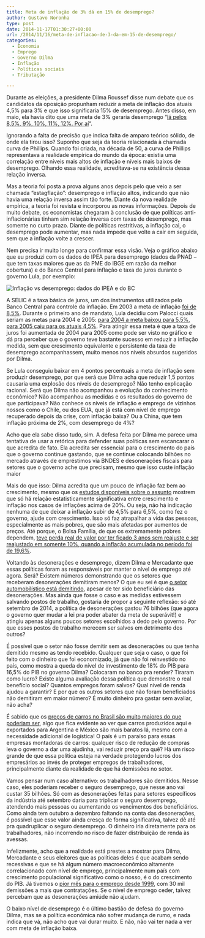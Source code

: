 ```yaml
---
title: Meta de inflação de 3% dá em 15% de desemprego?
author: Gustavo Noronha
type: post
date: 2014-11-17T01:30:27+00:00
url: /2014/11/16/meta-de-inflacao-de-3-da-em-15-de-desemprego/
categories:
  - Economia
  - Emprego
  - Governo Dilma
  - Inflação
  - Políticas sociais
  - Tributação

---
```

Durante as eleições, a presidente Dilma Roussef disse num debate que os candidatos da oposição propunham reduzir a meta de inflação dos atuais 4,5% para 3% e que isso significaria 15% de desemprego. Antes disso, em maio, ela havia dito que uma meta de 3% geraria desemprego &#8220;[lá pelos 8,5%, 9%, 10%, 11%, 12%. Por aí][1]&#8220;.

Ignorando a falta de precisão que indica falta de amparo teórico sólido, de onde ela tirou isso? Suponho que seja da teoria relacionada à chamada curva de Phillips. Quando foi criada, na década de 50, a curva de Phillips representava a realidade empírica do mundo da época: existia uma correlação entre níveis mais altos de inflação e níveis mais baixos de desemprego. Olhando essa realidade, acreditava-se na existência dessa relação inversa.

Mas a teoria foi posta a prova alguns anos depois pelo que veio a ser chamada &#8220;estagflação&#8221;: desemprego e inflação altos, indicando que não havia uma relação inversa assim tão forte. Diante da nova realidade empírica, a teoria foi revista e incorporou as novas informações. Depois de muito debate, os economistas chegaram à conclusão de que políticas anti-inflacionárias tinham sim relação inversa com taxas de desemprego, mas somente no curto prazo. Diante de políticas restritivas, a inflação cai, o desemprego pode aumentar, mas nada impede que volte a cair em seguida, sem que a inflação volte a crescer.

Nem precisa ir muito longe para confirmar essa visão. Veja o gráfico abaixo que eu produzi com os dados do IPEA para desemprego (dados da PNAD &#8211; que tem taxas maiores que as da PME do IBGE em razão da melhor cobertura) e do Banco Central para inflação e taxa de juros durante o governo Lula, por exemplo:

![Inflação vs desemprego: dados do IPEA e do BC](https://politi.kov.blog.br/wp-content/uploads/2014/11/image.png "Inflação vs desemprego: dados do IPEA e do BC") 

A SELIC é a taxa básica de juros, um dos instrumentos utilizados pelo Banco Central para controle da inflação. Em 2003 a meta de inflação [foi de 8,5%][3]. Durante o primeiro ano de mandato, Lula decidiu com Palocci quais seriam as metas para 2004 e 2005: [para 2004 a meta baixou para 5,5%, para 2005 caiu para os atuais 4,5%][4]. Para atingir essa meta é que a taxa de juros foi aumentada de 2004 para 2005 como pode ser visto no gráfico e dá pra perceber que o governo teve bastante sucesso em reduzir a inflação medida, sem que crescimento equivalente e persistente da taxa de desemprego acompanhassem, muito menos nos níveis absurdos sugeridos por Dilma.

Se Lula conseguiu baixar em 4 pontos percentuais a meta de inflação sem produzir desemprego, por que será que Dilma acha que reduzir 1,5 pontos causaria uma explosão dos níveis de desemprego? Não tenho explicação racional. Será que Dilma não acompanhou a evolução do conhecimento econômico? Não acompanhou as medidas e os resultados do governo de que participava? Não conhece os níveis de inflação e emprego de vizinhos nossos como o Chile, ou dos EUA, que já está com nível de emprego recuperado depois da crise, com inflação baixa? Ou a China, que tem inflação próxima de 2%, com desemprego de 4%?

Acho que ela sabe disso tudo, sim. A defesa feita por Dilma me parece uma tentativa de usar a retórica para defender suas políticas sem escancarar o que acredita de fato. Ela acredita ser essencial para o crescimento do país que o governo continue gastando, que se continue colocando bilhões no mercado através de empréstimos via BNDES e desonerações fiscais para setores que o governo ache que precisam, mesmo que isso custe inflação maior

Mais do que isso: Dilma acredita que um pouco de inflação faz bem ao crescimento, mesmo que os [estudos disponíveis sobre o assunto][5] mostrem que só há relação estatisticamente significativa entre crescimento e inflação nos casos de inflações acima de 20%. Ou seja, não há indicação nenhuma de que deixar a inflação subir de 4,5% para 6,5%, como fez o governo, ajude com crescimento. Isso só faz atrapalhar a vida das pessoas, especialmente as mais pobres, que são mais afetadas por aumentos de preços. Até porque, o Bolsa Família, de que os extremamente pobres dependem, [teve perda real de valor por ter ficado 3 anos sem reajuste e ser reajustado em somente 10%, quando a inflação acumulada no período foi de 19,6%][6].

Voltando às desonerações e desemprego, dizem Dilma e Mercadante que essas políticas foram as responsáveis por manter o nível de emprego até agora. Será? Existem números demonstrando que os setores que receberam desonerações demitiram menos? O que eu sei é que [o setor automobilístico está demitindo][7], apesar de ter sido beneficiário das desonerações. Mas ainda que fosse o caso e as medidas estivessem salvando postos de trabalho, gostaria de propor a seguinte reflexão: só até setembro de 2014, a política de desonerações gastou 76 bilhões (que agora o governo quer mudar a lei pra poder abater da meta de superávit!) e atingiu apenas alguns poucos setores escolhidos a dedo pelo governo. Por que esses postos de trabalho merecem ser salvos em detrimento dos outros?

É possível que o setor não fosse demitir sem as desonerações ou que tenha demitido mesmo as tendo recebido. Qualquer que seja o caso, o que foi feito com o dinheiro que foi economizado, já que não foi reinvestido no país, como mostra a queda do nível de investimento de 18% do PIB para 16,5% do PIB no governo Dilma? Colocaram no banco pra render? Tiraram como lucro? Existe alguma avaliação dessa política que demonstre o real benefício social? Quantos empregos foram salvos? Qual nível de renda ajudou a garantir? E por que os outros setores que não foram beneficiados não demitiram em maior número? É muito dinheiro pra gastar sem avaliar, não acha?

É sabido que os [preços de carros no Brasil são muito maiores do que poderiam ser][8], algo que fica evidente ao ver que carros produzidos aqui e exportados para Argentina e México são mais baratos lá, mesmo com a necessidade adicional de logística! O país é um paraíso para essas empresas montadoras de carros: qualquer risco de redução de compras leva o governo a dar uma ajudinha, vai reduzir preço pra quê? Há um risco grande de que essa política esteja na verdade protegendo lucros dos empresários ao invés de proteger empregos de trabalhadores, principalmente diante da realidade de que há demissões no setor.

Vamos pensar num caso alternativo: os trabalhadores são demitidos. Nesse caso, eles poderiam receber o seguro desemprego, que nesse ano vai custar 35 bilhões. Só com as desonerações feitas para setores específicos da indústria até setembro daria para triplicar o seguro desemprego, atendendo mais pessoas ou aumentando os vencimentos dos beneficiários. Como ainda tem outubro a dezembro faltando na conta das desonerações, é possível que esse valor ainda cresça de forma significativa, talvez dê até pra quadruplicar o seguro desemprego. O dinheiro iria diretamente para os trabalhadores, não incorrendo no risco de fazer distribuição de renda às avessas.

Infelizmente, acho que a realidade está prestes a mostrar para Dilma, Mercadante e seus eleitores que as políticas deles é que acabam sendo recessivas e que se há algum número macroeconômico altamente correlacionado com nível de emprego, principalmente num país com crescimento populacional significativo como o nosso, é o do crescimento do PIB. Já tivemos o [pior mês para o emprego desde 1999][9], com 30 mil demissões a mais que contratações. Se o nível de emprego ceder, talvez percebam que as desonerações amiúde não ajudam.

O baixo nível de desemprego é o último bastião de defesa do governo Dilma, mas se a política econômica não sofrer mudança de rumo, e nada indica que vá, não acho que vai durar muito. E não, não vai ter nada a ver com meta de inflação baixa.

 [1]: http://www.valor.com.br/brasil/3539104/inflacao-esta-completamente-sob-controle-reforca-dilma "Inflação está completamente sob controle, reforça Dilma"
 [2]: https://docs.google.com/spreadsheets/d/1iQkGL71gjpLc72EJSMaxgQgaf0jc6YuA1e3LkwBrvzA/pubchart?oid=525828776&format=interactive
 [3]: https://www.bcb.gov.br/htms/relinf/carta2003.pdf
 [4]: chrome-extension://ecnphlgnajanjnkcmbpancdjoidceilk/http://www.bcb.gov.br/pre/normativos/res/2003/pdf/res_3108_v2_L.pdf
 [5]: http://papers.ssrn.com/sol3/papers.cfm?abstract_id=882344 "Inflation, Disinflation, and Growth"
 [6]: http://www1.folha.uol.com.br/poder/2014/05/1448388-reajuste-de-10-no-bolsa-familia-nao-repoe-perdas-com-a-inflacao.shtml "Reajuste de 10% no Bolsa Família não repõe perdas com a inflação"
 [7]: http://www1.folha.uol.com.br/mercado/2014/09/1510768-emprego-na-industria-automobilistica-atinge-menor-nivel-desde-maio-de-2012.shtml "Emprego na indústria automobilística atinge menor nível desde 2012"
 [8]: http://g1.globo.com/Noticias/Carros/0,,MUL1553416-9658,00.html "Carros fabricados no Brasil custam menos na Argentina e no México"
 [9]: http://economia.uol.com.br/noticias/valor-online/2014/11/14/saldo-de-empregos-fica-negativo-em-30-mil-e-o-pior-para-outubro-desde-1999.htm "Outubro tem fechamento de vagas com carteira; ministro culpa seca e eleição"